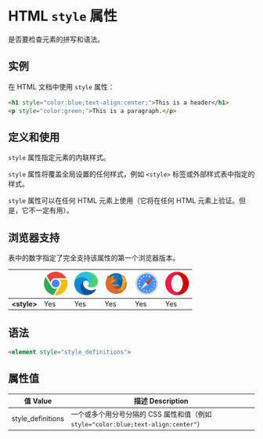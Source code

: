 HTML `style` 属性
===

是否要检查元素的拼写和语法。

## 实例

在 HTML 文档中使用 `style` 属性：

```html idoc:preview:iframe
<h1 style="color:blue;text-align:center;">This is a header</h1>
<p style="color:green;">This is a paragraph.</p>
```
<!--rehype:style=min-height: 130px;-->

## 定义和使用

`style` 属性指定元素的内联样式。

`style` 属性将覆盖全局设置的任何样式，例如 `<style>` 标签或外部样式表中指定的样式。

`style` 属性可以在任何 HTML 元素上使用（它将在任何 HTML 元素上验证。但是，它不一定有用）。

## 浏览器支持

表中的数字指定了完全支持该属性的第一个浏览器版本。

| &nbsp; | ![chrome][1] | ![edge][2] | ![firefox][3] | ![safari][4] | ![opera][5] |
| ---- | ---- | ---- | ---- | ---- | ---- |
| __&lt;style&gt;__ | Yes | Yes | Yes | Yes | Yes |
<!--rehype:style=width: 100%; display: inline-table;-->

## 语法

```html
<element style="style_definitions">
```

## 属性值

值 Value | 描述 Description
---- | ----
style_definitions | 一个或多个用分号分隔的 CSS 属性和值（例如 `style="color:blue;text-align:center"`）

[1]: ../../assets/chrome.svg
[2]: ../../assets/edge.svg
[3]: ../../assets/firefox.svg
[4]: ../../assets/safari.svg
[5]: ../../assets/opera.svg